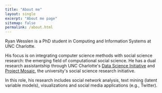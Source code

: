 ```yaml
---
title: "About me"
layout: single
excerpt: "About me page"
sitemap: false
permalink: /about.html
---
```


Ryan Wesslen is a PhD student in Computing and Information Systems at UNC Charlotte. 

His focus is on integrating computer science methods with social science research: the emerging field of computational social science. He has a dual research assistantship through UNC Charlotte's [Data Science Initiative](http://dsi.uncc.edu) and [Project Mosaic](http://projectmosaic.uncc.edu), the university's social science research initiative. 

In this role, his research includes social network analysis, text mining (latent variable models), visualizations and social media applications (e.g., Twitter).

